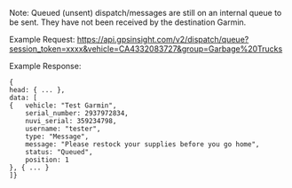 Note: Queued (unsent) dispatch/messages are still on an internal queue to be sent. They have not been received by the destination Garmin.

Example Request: https://api.gpsinsight.com/v2/dispatch/queue?session_token=xxxx&vehicle=CA4332083727&group=Garbage%20Trucks

Example Response:

    {
    head: { ... },
    data: [
    {   vehicle: "Test Garmin",
        serial_number: 2937972834,
        nuvi_serial: 359234798,
        username: "tester",
        type: "Message",
        message: "Please restock your supplies before you go home",
        status: "Queued",
        position: 1
    }, { ... }
    ]}
